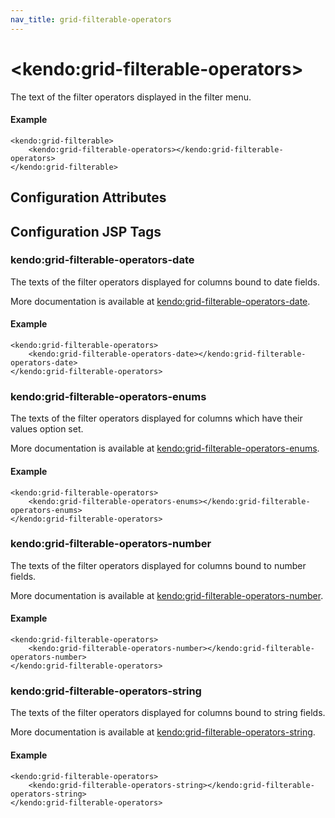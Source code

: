 ```yaml
---
nav_title: grid-filterable-operators
---
```


# \<kendo:grid-filterable-operators\>

The text of the filter operators displayed in the filter menu.

#### Example
    <kendo:grid-filterable>
        <kendo:grid-filterable-operators></kendo:grid-filterable-operators>
    </kendo:grid-filterable>

## Configuration Attributes


##  Configuration JSP Tags

### kendo:grid-filterable-operators-date

The texts of the filter operators displayed for columns bound to date fields.

More documentation is available at [kendo:grid-filterable-operators-date](/api/wrappers/jsp/grid/filterable-operators-date).

#### Example

    <kendo:grid-filterable-operators>
        <kendo:grid-filterable-operators-date></kendo:grid-filterable-operators-date>
    </kendo:grid-filterable-operators>

### kendo:grid-filterable-operators-enums

The texts of the filter operators displayed for columns which have their values option set.

More documentation is available at [kendo:grid-filterable-operators-enums](/api/wrappers/jsp/grid/filterable-operators-enums).

#### Example

    <kendo:grid-filterable-operators>
        <kendo:grid-filterable-operators-enums></kendo:grid-filterable-operators-enums>
    </kendo:grid-filterable-operators>

### kendo:grid-filterable-operators-number

The texts of the filter operators displayed for columns bound to number fields.

More documentation is available at [kendo:grid-filterable-operators-number](/api/wrappers/jsp/grid/filterable-operators-number).

#### Example

    <kendo:grid-filterable-operators>
        <kendo:grid-filterable-operators-number></kendo:grid-filterable-operators-number>
    </kendo:grid-filterable-operators>

### kendo:grid-filterable-operators-string

The texts of the filter operators displayed for columns bound to string fields.

More documentation is available at [kendo:grid-filterable-operators-string](/api/wrappers/jsp/grid/filterable-operators-string).

#### Example

    <kendo:grid-filterable-operators>
        <kendo:grid-filterable-operators-string></kendo:grid-filterable-operators-string>
    </kendo:grid-filterable-operators>

